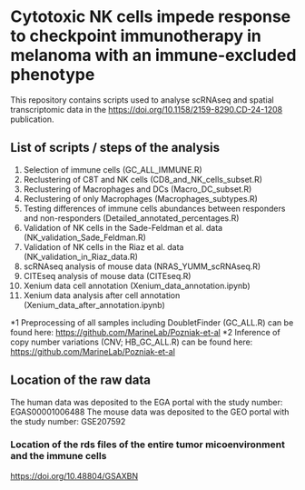 # Cytotoxic NK cells impede response to checkpoint immunotherapy in melanoma with an immune-excluded phenotype

This repository contains scripts used to analyse scRNAseq and spatial transcriptomic data in the https://doi.org/10.1158/2159-8290.CD-24-1208 publication.

## List of scripts / steps of the analysis

1. Selection of immune cells (GC_ALL_IMMUNE.R)
2. Reclustering of C8T and NK cells (CD8_and_NK_cells_subset.R)
3. Reclustering of Macrophages and DCs (Macro_DC_subset.R)
4. Reclustering of only Macrophages (Macrophages_subtypes.R)
5. Testing differences of immune cells abundances between responders and non-responders (Detailed_annotated_percentages.R)
6. Validation of NK cells in the Sade-Feldman et al. data (NK_validation_Sade_Feldman.R)
7. Validation of NK cells in the Riaz et al. data (NK_validation_in_Riaz_data.R)
9. scRNAseq analysis of mouse data (NRAS_YUMM_scRNAseq.R)
10. CITEseq analysis of mouse data (CITEseq.R)
11. Xenium data cell annotation (Xenium_data_annotation.ipynb)
12. Xenium data analysis after cell annotation (Xenium_data_after_annotation.ipynb)


*1 Preprocessing of all samples including DoubletFinder (GC_ALL.R) can be found here: https://github.com/MarineLab/Pozniak-et-al
*2 Inference of copy number variations (CNV; HB_GC_ALL.R) can be found here: https://github.com/MarineLab/Pozniak-et-al

## Location of the raw data

The human data was deposited to the EGA portal with the study number: EGAS00001006488
The mouse data was deposited to the GEO portal with the study number: GSE207592

### Location of the rds files of the entire tumor micoenvironment and the immune cells

https://doi.org/10.48804/GSAXBN
